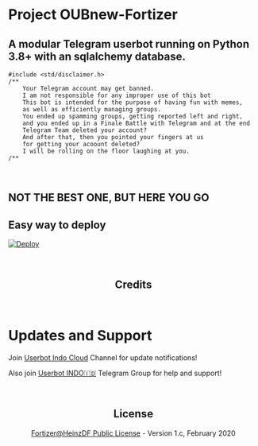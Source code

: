 # Project OUBnew-Fortizer


## A modular Telegram userbot running on Python 3.8+ with an sqlalchemy database.

```
#include <std/disclaimer.h>
/**
    Your Telegram account may get banned.
    I am not responsible for any improper use of this bot
    This bot is intended for the purpose of having fun with memes,
    as well as efficiently managing groups.
    You ended up spamming groups, getting reported left and right,
    and you ended up in a Finale Battle with Telegram and at the end
    Telegram Team deleted your account?
    And after that, then you pointed your fingers at us
    for getting your acoount deleted?
    I will be rolling on the floor laughing at you.
/**
```

<p align="center">&nbsp;</p>

## NOT THE BEST ONE, BUT HERE YOU GO

## Easy way to deploy
[![Deploy](https://telegra.ph/file/008d8a88e29bd8ed9ece9.png)](https://heroku.com/deploy?template=https://github.com/fortifying/OUBnew/tree/sql-extended)

<p align="center">&nbsp;</p>
<h2 align="center">Credits</h2>
<p align="center">&nbsp;</p>



# Updates and Support

Join <a href="https://t.me/userbotindocloud">Userbot Indo Cloud</a> Channel for update notifications!

Also join <a href="https://t.me/userbotindo">Userbot INDO🇮🇩</a> Telegram Group for help and support!
<p align="center">&nbsp;</p>
<h2 align="center">License</h2>
<p align="center"><a href="https://github.com/fortifying/OUBnew/blob/sql-extended/LICENSE">Fortizer@HeinzDF Public License</a> - Version 1.c, February 2020</p>
